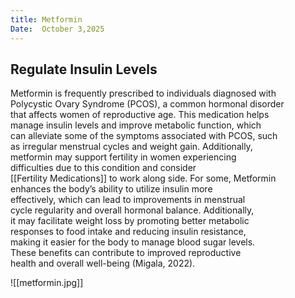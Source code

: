 ```yaml
---
title: Metformin
Date:  October 3,2025
---  
```


## Regulate Insulin Levels

Metformin is frequently prescribed to individuals diagnosed with  
Polycystic Ovary Syndrome (PCOS), a common hormonal disorder  
that affects women of reproductive age. This medication helps  
manage insulin levels and improve metabolic function, which  
can alleviate some of the symptoms associated with PCOS, such  
as irregular menstrual cycles and weight gain. Additionally,  
metformin may support fertility in women experiencing  
difficulties due to this condition and consider  
[[Fertility Medications]] to work along side. For some, Metformin  
enhances the body’s ability to utilize insulin more  
effectively, which can lead to improvements in menstrual  
cycle regularity and overall hormonal balance. Additionally,  
it may facilitate weight loss by promoting better metabolic  
responses to food intake and reducing insulin resistance,  
making it easier for the body to manage blood sugar levels.  
These benefits can contribute to improved reproductive  
health and overall well-being (Migala, 2022).

![[metformin.jpg]]